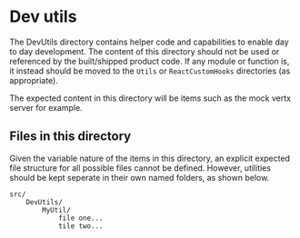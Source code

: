 # Dev utils

The DevUtils directory contains helper code and capabilities to enable day 
to day development. The content of this directory should not be used or
referenced by the built/shipped product code. If any module or function is,
it instead should be moved to the `Utils` or `ReactCustomHooks` directories (as
appropriate).

The expected content in this directory will be items such as the mock vertx
server for example.

## Files in this directory

Given the variable nature of the items in this directory, an explicit expected
file structure for all possible files cannot be defined. However, utilities 
should be kept seperate in their own named folders, as shown below.

```
src/
    DevUtils/
        MyUtil/
            file one...
            tile two...
```